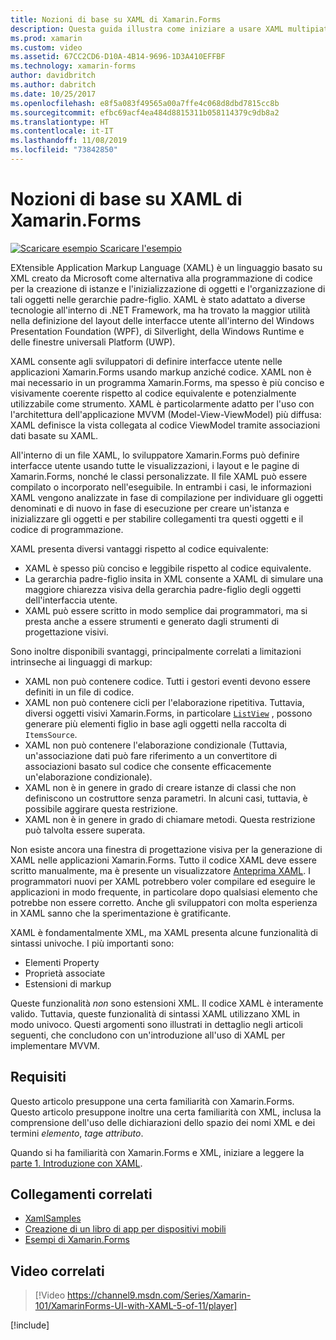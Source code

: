 ```yaml
---
title: Nozioni di base su XAML di Xamarin.Forms
description: Questa guida illustra come iniziare a usare XAML multipiattaforma per dispositivi mobili. XAML consente agli sviluppatori di definire interfacce utente nelle applicazioni Xamarin.Forms usando markup anziché codice.
ms.prod: xamarin
ms.custom: video
ms.assetid: 67CC2CD6-D10A-4B14-9696-1D3A410EFFBF
ms.technology: xamarin-forms
author: davidbritch
ms.author: dabritch
ms.date: 10/25/2017
ms.openlocfilehash: e8f5a083f49565a00a7ffe4c068d8dbd7815cc8b
ms.sourcegitcommit: efbc69acf4ea484d8815311b058114379c9db8a2
ms.translationtype: HT
ms.contentlocale: it-IT
ms.lasthandoff: 11/08/2019
ms.locfileid: "73842850"
---
```

# <a name="xamarinforms-xaml-basics"></a>Nozioni di base su XAML di Xamarin.Forms

[![Scaricare esempio](~/media/shared/download.png) Scaricare l'esempio](https://docs.microsoft.com/samples/xamarin/xamarin-forms-samples/xamlsamples)

EXtensible Application Markup Language (XAML) è un linguaggio basato su XML creato da Microsoft come alternativa alla programmazione di codice per la creazione di istanze e l'inizializzazione di oggetti e l'organizzazione di tali oggetti nelle gerarchie padre-figlio. XAML è stato adattato a diverse tecnologie all'interno di .NET Framework, ma ha trovato la maggior utilità nella definizione del layout delle interfacce utente all'interno del Windows Presentation Foundation (WPF), di Silverlight, della Windows Runtime e delle finestre universali Platform (UWP).

XAML consente agli sviluppatori di definire interfacce utente nelle applicazioni Xamarin.Forms usando markup anziché codice. XAML non è mai necessario in un programma Xamarin.Forms, ma spesso è più conciso e visivamente coerente rispetto al codice equivalente e potenzialmente utilizzabile come strumento. XAML è particolarmente adatto per l'uso con l'architettura dell'applicazione MVVM (Model-View-ViewModel) più diffusa: XAML definisce la vista collegata al codice ViewModel tramite associazioni dati basate su XAML.

All'interno di un file XAML, lo sviluppatore Xamarin.Forms può definire interfacce utente usando tutte le visualizzazioni, i layout e le pagine di Xamarin.Forms, nonché le classi personalizzate. Il file XAML può essere compilato o incorporato nell'eseguibile. In entrambi i casi, le informazioni XAML vengono analizzate in fase di compilazione per individuare gli oggetti denominati e di nuovo in fase di esecuzione per creare un'istanza e inizializzare gli oggetti e per stabilire collegamenti tra questi oggetti e il codice di programmazione.

XAML presenta diversi vantaggi rispetto al codice equivalente:

- XAML è spesso più conciso e leggibile rispetto al codice equivalente.
- La gerarchia padre-figlio insita in XML consente a XAML di simulare una maggiore chiarezza visiva della gerarchia padre-figlio degli oggetti dell'interfaccia utente.
- XAML può essere scritto in modo semplice dai programmatori, ma si presta anche a essere strumenti e generato dagli strumenti di progettazione visivi.

Sono inoltre disponibili svantaggi, principalmente correlati a limitazioni intrinseche ai linguaggi di markup:

- XAML non può contenere codice. Tutti i gestori eventi devono essere definiti in un file di codice.
- XAML non può contenere cicli per l'elaborazione ripetitiva. Tuttavia, diversi oggetti visivi Xamarin.Forms, in particolare [`ListView`](xref:Xamarin.Forms.ListView) , possono generare più elementi figlio in base agli oggetti nella raccolta di `ItemsSource`.
- XAML non può contenere l'elaborazione condizionale (Tuttavia, un'associazione dati può fare riferimento a un convertitore di associazioni basato sul codice che consente efficacemente un'elaborazione condizionale).
- XAML non è in genere in grado di creare istanze di classi che non definiscono un costruttore senza parametri. In alcuni casi, tuttavia, è possibile aggirare questa restrizione.
- XAML non è in genere in grado di chiamare metodi. Questa restrizione può talvolta essere superata.

Non esiste ancora una finestra di progettazione visiva per la generazione di XAML nelle applicazioni Xamarin.Forms. Tutto il codice XAML deve essere scritto manualmente, ma è presente un visualizzatore [Anteprima XAML](~/xamarin-forms/xaml/xaml-previewer/index.md). I programmatori nuovi per XAML potrebbero voler compilare ed eseguire le applicazioni in modo frequente, in particolare dopo qualsiasi elemento che potrebbe non essere corretto. Anche gli sviluppatori con molta esperienza in XAML sanno che la sperimentazione è gratificante.

XAML è fondamentalmente XML, ma XAML presenta alcune funzionalità di sintassi univoche. I più importanti sono:

- Elementi Property
- Proprietà associate
- Estensioni di markup

Queste funzionalità *non* sono estensioni XML. Il codice XAML è interamente valido. Tuttavia, queste funzionalità di sintassi XAML utilizzano XML in modo univoco. Questi argomenti sono illustrati in dettaglio negli articoli seguenti, che concludono con un'introduzione all'uso di XAML per implementare MVVM.

## <a name="requirements"></a>Requisiti

Questo articolo presuppone una certa familiarità con Xamarin.Forms. Questo articolo presuppone inoltre una certa familiarità con XML, inclusa la comprensione dell'uso delle dichiarazioni dello spazio dei nomi XML e dei termini *elemento*, *tag*e *attributo*.

Quando si ha familiarità con Xamarin.Forms e XML, iniziare a leggere la [parte 1. Introduzione con XAML](~/xamarin-forms/xaml/xaml-basics/get-started-with-xaml.md).

## <a name="related-links"></a>Collegamenti correlati

- [XamlSamples](https://docs.microsoft.com/samples/xamarin/xamarin-forms-samples/xamlsamples)
- [Creazione di un libro di app per dispositivi mobili](~/xamarin-forms/creating-mobile-apps-xamarin-forms/index.md)
- [Esempi di Xamarin.Forms](https://docs.microsoft.com/samples/browse/?products=xamarin&term=Xamarin.Forms)

## <a name="related-video"></a>Video correlati

> [!Video https://channel9.msdn.com/Series/Xamarin-101/XamarinForms-UI-with-XAML-5-of-11/player]

[!include[](~/essentials/includes/xamarin-show-essentials.md)]
